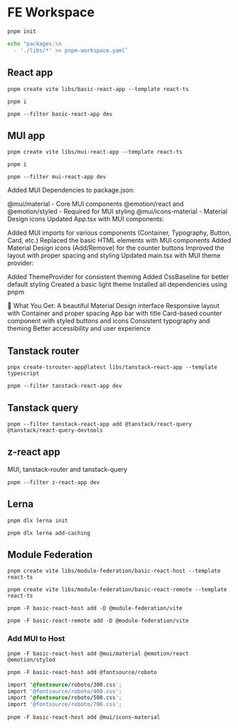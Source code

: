 # FE Workspace

`pnpm init`

```bash
echo "packages:\n
  - './libs/*' >> pnpm-workspace.yaml`
```

## React app

`pnpm create vite libs/basic-react-app --template react-ts`

`pnpm i`

`pnpm --filter basic-react-app dev`

## MUI app

`pnpm create vite libs/mui-react-app --template react-ts`

`pnpm i`

`pnpm --filter mui-react-app dev`

Added MUI Dependencies to package.json:

@mui/material - Core MUI components
@emotion/react and @emotion/styled - Required for MUI styling
@mui/icons-material - Material Design icons
Updated App.tsx with MUI components:

Added MUI imports for various components (Container, Typography, Button, Card, etc.)
Replaced the basic HTML elements with MUI components
Added Material Design icons (Add/Remove) for the counter buttons
Improved the layout with proper spacing and styling
Updated main.tsx with MUI theme provider:

Added ThemeProvider for consistent theming
Added CssBaseline for better default styling
Created a basic light theme
Installed all dependencies using pnpm

🚀 What You Get:
A beautiful Material Design interface
Responsive layout with Container and proper spacing
App bar with title
Card-based counter component with styled buttons and icons
Consistent typography and theming
Better accessibility and user experience

## Tanstack router
`pnpx create-tsrouter-app@latest libs/tanstack-react-app --template typescript`

`pnpm --filter tanstack-react-app dev`

## Tanstack query

`pnpm --filter tanstack-react-app add @tanstack/react-query @tanstack/react-query-devtools`

## z-react app

MUI, tanstack-router and tanstack-query

`pnpm --filter z-react-app dev`

## Lerna

`pnpm dlx lerna init`

`pnpm dlx lerna add-caching`

## Module Federation

`pnpm create vite libs/module-federation/basic-react-host --template react-ts`

`pnpm create vite libs/module-federation/basic-react-remote --template react-ts`

`pnpm -F basic-react-host add -D @module-federation/vite`

`pnpm -F basic-react-remote add -D @module-federation/vite`

### Add MUI to Host
`pnpm -F basic-react-host add @mui/material @emotion/react @emotion/styled`

`pnpm -F basic-react-host add @fontsource/roboto`
```css
import '@fontsource/roboto/300.css';
import '@fontsource/roboto/400.css';
import '@fontsource/roboto/500.css';
import '@fontsource/roboto/700.css';
```

`pnpm -F basic-react-host add @mui/icons-material`

